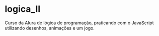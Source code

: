 # logica_II
 Curso da Alura de lógica de programação, praticando com o JavaScript utilizando desenhos, animações e um jogo.
